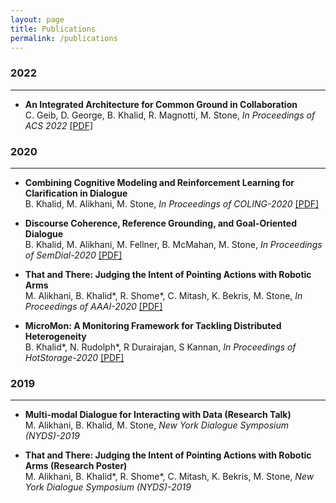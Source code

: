 ```yaml
---
layout: page
title: Publications
permalink: /publications
---
```

### 2022
***
* **An Integrated Architecture for Common Ground in Collaboration**  
C. Geib, D. George, B. Khalid, R. Magnotti, M. Stone, *In Proceedings of ACS 2022* [[PDF]](/published/lemming2022.pdf)


### 2020
***
* **Combining Cognitive Modeling and Reinforcement Learning for Clarification in Dialogue**  
B. Khalid, M. Alikhani, M. Stone, *In Proceedings of COLING-2020* [[PDF]](/published/coling2020.pdf)

* **Discourse Coherence, Reference Grounding, and Goal-Oriented Dialogue**  
B. Khalid, M. Alikhani, M. Fellner,  B. McMahan, M. Stone, *In Proceedings of SemDial-2020* [[PDF]](http://semdial.org/anthology/papers/Z/Z20/Z20-3004/)

* **That and There: Judging the Intent of Pointing Actions with Robotic Arms**  
M. Alikhani, B. Khalid\*, R. Shome\*, C. Mitash, K. Bekris, M. Stone, *In Proceedings of AAAI-2020* [[PDF]](https://aaai.org/ojs/index.php/AAAI/article/view/6601/6455)

* **MicroMon: A Monitoring Framework for Tackling Distributed Heterogeneity**  
B. Khalid\*, N. Rudolph\*, R Durairajan, S Kannan, *In Proceedings of HotStorage-2020* [[PDF]](https://www.usenix.org/system/files/hotstorage20_paper_khalid.pdf)


### 2019
***
* **Multi-modal Dialogue for Interacting with Data (Research Talk)**  
M. Alikhani, B. Khalid, M. Stone, *New York Dialogue Symposium (NYDS)-2019*

* **That and There: Judging the Intent of Pointing Actions with Robotic Arms (Research Poster)**  
M. Alikhani, B. Khalid\*, R. Shome\*, C. Mitash, K. Bekris, M. Stone, *New York Dialogue Symposium (NYDS)-2019*

<!-- ### In Submission
***
*Please email me if you are interested in reading unpublished material*  
* **Combining Cognitive Modeling and Reinforcement Learning for Clarification in Dialogue**  
Anonymous Submission -->
